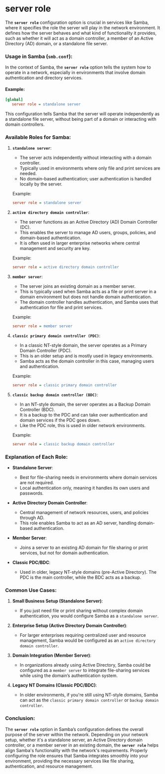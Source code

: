 # server role 
The **`server role`** configuration option is crucial in services like Samba, where it specifies the role the server will play in the network environment. It defines how the server behaves and what kind of functionality it provides, such as whether it will act as a domain controller, a member of an Active Directory (AD) domain, or a standalone file server.

### **Usage in Samba (`smb.conf`):**
In the context of Samba, the **`server role`** option tells the system how to operate in a network, especially in environments that involve domain authentication and directory services.

#### Example:
```ini
[global]
   server role = standalone server
```

This configuration tells Samba that the server will operate independently as a standalone file server, without being part of a domain or interacting with domain controllers.

### **Available Roles for Samba:**

1. **`standalone server`**:
   - The server acts independently without interacting with a domain controller.
   - Typically used in environments where only file and print services are needed.
   - No domain-based authentication; user authentication is handled locally by the server.

   Example:
   ```ini
   server role = standalone server
   ```

2. **`active directory domain controller`**:
   - The server functions as an Active Directory (AD) Domain Controller (DC).
   - This enables the server to manage AD users, groups, policies, and domain-based authentication.
   - It is often used in larger enterprise networks where central management and security are key.

   Example:
   ```ini
   server role = active directory domain controller
   ```

3. **`member server`**:
   - The server joins an existing domain as a member server.
   - This is typically used when Samba acts as a file or print server in a domain environment but does not handle domain authentication.
   - The domain controller handles authentication, and Samba uses that authentication for file and print services.

   Example:
   ```ini
   server role = member server
   ```

4. **`classic primary domain controller (PDC)`**:
   - In a classic NT-style domain, the server operates as a Primary Domain Controller (PDC).
   - This is an older setup and is mostly used in legacy environments.
   - Samba acts as the domain controller in this case, managing users and authentication.

   Example:
   ```ini
   server role = classic primary domain controller
   ```

5. **`classic backup domain controller (BDC)`**:
   - In an NT-style domain, the server operates as a Backup Domain Controller (BDC).
   - It is a backup to the PDC and can take over authentication and domain services if the PDC goes down.
   - Like the PDC role, this is used in older network environments.

   Example:
   ```ini
   server role = classic backup domain controller
   ```

### **Explanation of Each Role:**

- **Standalone Server**: 
   - Best for file-sharing needs in environments where domain services are not required. 
   - Local authentication only, meaning it handles its own users and passwords.
   
- **Active Directory Domain Controller**:
   - Central management of network resources, users, and policies through AD.
   - This role enables Samba to act as an AD server, handling domain-based authentication.
   
- **Member Server**:
   - Joins a server to an existing AD domain for file sharing or print services, but not for domain authentication.
   
- **Classic PDC/BDC**:
   - Used in older, legacy NT-style domains (pre-Active Directory). The PDC is the main controller, while the BDC acts as a backup.

### **Common Use Cases:**
1. **Small Business Setup (Standalone Server)**:
   - If you just need file or print sharing without complex domain authentication, you would configure Samba as a `standalone server`.

2. **Enterprise Setup (Active Directory Domain Controller)**:
   - For larger enterprises requiring centralized user and resource management, Samba would be configured as an `active directory domain controller`.

3. **Domain Integration (Member Server)**:
   - In organizations already using Active Directory, Samba could be configured as a `member server` to integrate file-sharing services while using the domain’s authentication system.

4. **Legacy NT Domains (Classic PDC/BDC)**:
   - In older environments, if you're still using NT-style domains, Samba can act as the `classic primary domain controller` or `backup domain controller`.

### **Conclusion:**
The **`server role`** option in Samba’s configuration defines the overall purpose of the server within the network. Depending on your network setup, whether it's a standalone server, an Active Directory domain controller, or a member server in an existing domain, the **`server role`** helps align Samba's functionality with the network's requirements. Properly configuring the role ensures that Samba integrates smoothly into your environment, providing the necessary services like file sharing, authentication, and resource management.

